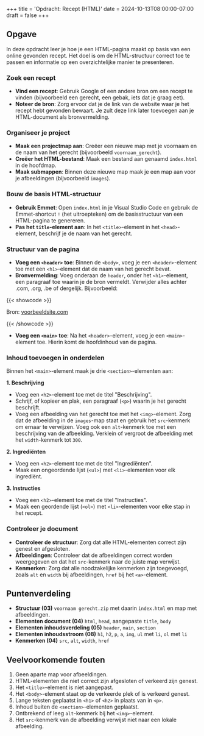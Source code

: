 +++
title = 'Opdracht: Recept (HTML)'
date = 2024-10-13T08:00:00-07:00
draft = false
+++

## Opgave

In deze opdracht leer je hoe je een HTML-pagina maakt op basis van een online gevonden recept. Het doel is om de HTML-structuur correct toe te passen en informatie op een overzichtelijke manier te presenteren.

### Zoek een recept

- **Vind een recept**: Gebruik Google of een andere bron om een recept te vinden (bijvoorbeeld een gerecht, een gebak, iets dat je graag eet).
- **Noteer de bron**: Zorg ervoor dat je de link van de website waar je het recept hebt gevonden bewaart. Je zult deze link later toevoegen aan je HTML-document als bronvermelding.

### Organiseer je project

- **Maak een projectmap aan**: Creëer een nieuwe map met je voornaam en de naam van het gerecht (bijvoorbeeld `voornaam_gerecht`).
- **Creëer het HTML-bestand**: Maak een bestand aan genaamd `index.html` in de hoofdmap.
- **Maak submappen**: Binnen deze nieuwe map maak je een map aan voor je afbeeldingen (bijvoorbeeld `images`).

### Bouw de basis HTML-structuur

- **Gebruik Emmet**: Open `index.html` in je Visual Studio Code en gebruik de Emmet-shortcut `!` (het uitroepteken) om de basisstructuur van een HTML-pagina te genereren.
- **Pas het `title`-element aan**: In het `<title>`-element in het `<head>`-element, beschrijf je de naam van het gerecht.

### Structuur van de pagina

- **Voeg een `<header>` toe**: Binnen de `<body>`, voeg je een `<header>`-element toe met een `<h1>`-element dat de naam van het gerecht bevat.
- **Bronvermelding**: Voeg onderaan de `header`, onder het `<h1>`-element, een paragraaf toe waarin je de bron vermeldt. Verwijder alles achter .com, .org, .be of dergelijk. Bijvoorbeeld:

{{< showcode >}}<p>Bron: <a href="https://voorbeeldsite.com">voorbeeldsite.com</a></p>

{{< /showcode >}}

- **Voeg een `<main>` toe**: Na het `<header>`-element, voeg je een `<main>`-element toe. Hierin komt de hoofdinhoud van de pagina.

### Inhoud toevoegen in onderdelen

Binnen het `<main>`-element maak je drie `<section>`-elementen aan:

**1. Beschrijving**
- Voeg een `<h2>`-element toe met de titel "Beschrijving".
- Schrijf, of kopieer en plak, een paragraaf (`<p>`) waarin je het gerecht beschrijft.
- Voeg een afbeelding van het gerecht toe met het `<img>`-element. Zorg dat de afbeelding in de `images`-map staat en gebruik het `src`-kenmerk om ernaar te verwijzen. Voeg ook een `alt`-kenmerk toe met een beschrijving van de afbeelding. Verklein of vergroot de afbeelding met het `width`-kenmerk tot `300`. 

**2. Ingrediënten**
- Voeg een `<h2>`-element toe met de titel "Ingrediënten".
- Maak een ongeordende lijst (`<ul>`) met `<li>`-elementen voor elk ingrediënt.

**3. Instructies**
- Voeg een `<h2>`-element toe met de titel "Instructies".
- Maak een geordende lijst (`<ol>`) met `<li>`-elementen voor elke stap in het recept.

### Controleer je document

- **Controleer de structuur**: Zorg dat alle HTML-elementen correct zijn genest en afgesloten.
- **Afbeeldingen**: Controleer dat de afbeeldingen correct worden weergegeven en dat het `src`-kenmerk naar de juiste map verwijst.
- **Kenmerken**: Zorg dat alle noodzakelijke kenmerken zijn toegevoegd, zoals `alt` en `width` bij afbeeldingen, `href` bij het `<a>`-element.

## Puntenverdeling

- **Structuur (03)** `voornaam gerecht.zip` met daarin `index.html` en map met afbeeldingen. 
- **Elementen document (04)** `html`, `head`, aangepaste `title`, `body`                             
- **Elementen inhoudsverdeling (05)** `header`, `main`, `section`                                             
- **Elementen inhoudsstroom (08)** `h1`, `h2`, `p`, `a`, `img`, `ul` met `li`, `ol` met `li`   
- **Kenmerken (04)** `src`, `alt`, `width`, `href`                                                 

## Veelvoorkomende fouten

1. Geen aparte map voor afbeeldingen.
2. HTML-elementen die niet correct zijn afgesloten of verkeerd zijn genest.
3. Het `<title>`-element is niet aangepast.
4. Het `<body>`-element staat op de verkeerde plek of is verkeerd genest.
5. Lange teksten geplaatst in `<h1>` of `<h2>` in plaats van in `<p>`.
6. Inhoud buiten de `<section>`-elementen geplaatst.
7. Ontbrekend of leeg `alt`-kenmerk bij het `<img>`-element.
8. Het `src`-kenmerk van de afbeelding verwijst niet naar een lokale afbeelding.